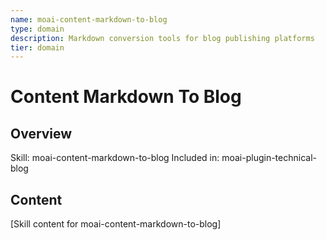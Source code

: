 ```yaml
---
name: moai-content-markdown-to-blog
type: domain
description: Markdown conversion tools for blog publishing platforms
tier: domain
---
```


# Content Markdown To Blog

## Overview
Skill: moai-content-markdown-to-blog
Included in: moai-plugin-technical-blog

## Content
[Skill content for moai-content-markdown-to-blog]
